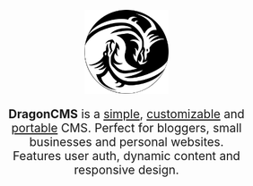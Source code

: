 <p align='center'>
  <img src='client\src\assets\dragon.png' width='150px'>
</p>


<p align='center'  style="font-size: 1.5em"><b>DragonCMS</b> is a <u>simple</u>, <u>customizable</u> and <u>portable</u> CMS. Perfect for bloggers, small businesses and personal websites.<br>Features user auth, dynamic content and responsive design.</p>
